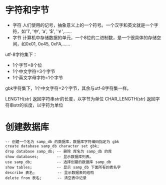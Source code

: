 # 字符和字节
 - 字符 人们使用的记号，抽象意义上的一个符号。一个汉字和英文就是一个字符，如'1', '中', 'a', '$', '￥',…… 
 - 字节 计算机中存储数据的单元，一个8位的二进制数，是一个很具体的存储空间，如0x01, 0x45, 0xFA,……

utf-8字符集下：
- 1个字节=8个位
- 1个中文字符=3个字节
- 1个英文字母字符=1个字节

gbk字符集下，1个中文字符=2个字节，其余与utf-8字符集一样。

LENGTH(str) 返回字符串str的长度，以字节为单位
CHAR_LENGTH(str)  返回字符串str的长度，以字符为单位

# 创建数据库
```
-- 创建一个名为 samp_db 的数据库，数据库字符编码指定为 gbk
create database samp_db character set gbk;
drop database samp_db; -- 删除 库名为 samp_db 的库
show databases;        -- 显示数据库列表。
use samp_db;           -- 选择创建的数据库 samp_db 
show tables;           -- 显示 samp_db 下面所有的表名字
describe 表名;          -- 显示数据表的结构
delete from 表名;       -- 清空表中记录
```

